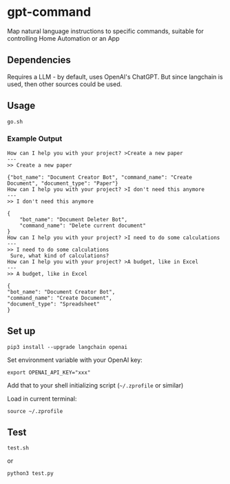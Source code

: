 # gpt-command
Map natural language instructions to specific commands, suitable for controlling Home Automation or an App

## Dependencies

Requires a LLM - by default, uses OpenAI's ChatGPT.
But since langchain is used, then other sources could be used.

## Usage

```go.sh```

### Example Output

```
How can I help you with your project? >Create a new paper
---
>> Create a new paper

{"bot_name": "Document Creator Bot", "command_name": "Create Document", "document_type": "Paper"}
How can I help you with your project? >I don't need this anymore
---
>> I don't need this anymore

{
    "bot_name": "Document Deleter Bot",
    "command_name": "Delete current document"
}
How can I help you with your project? >I need to do some calculations
---
>> I need to do some calculations
 Sure, what kind of calculations?
How can I help you with your project? >A budget, like in Excel
---
>> A budget, like in Excel

{
"bot_name": "Document Creator Bot",
"command_name": "Create Document",
"document_type": "Spreadsheet"
}
```

## Set up

```
pip3 install --upgrade langchain openai
```

Set environment variable with your OpenAI key:

```
export OPENAI_API_KEY="xxx"
```

Add that to your shell initializing script (`~/.zprofile` or similar)

Load in current terminal:

```
source ~/.zprofile
```

## Test

`test.sh`

or

`python3 test.py`
